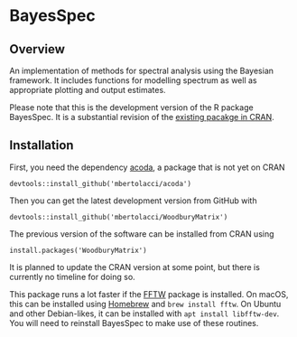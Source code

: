 # BayesSpec

## Overview

An implementation of methods for spectral analysis using the Bayesian framework. It includes functions for modelling spectrum as well as appropriate plotting and output estimates.

Please note that this is the development version of the R package BayesSpec. It is a substantial revision of the [existing pacakge in CRAN](https://cran.r-project.org/package=BayesSpec).

## Installation

First, you need the dependency [acoda](https://github.com/mbertolacci/acoda/), a package that is not yet on CRAN

    devtools::install_github('mbertolacci/acoda')

Then you can get the latest development version from GitHub with

    devtools::install_github('mbertolacci/WoodburyMatrix')

The previous version of the software can be installed from CRAN using

    install.packages('WoodburyMatrix')

It is planned to update the CRAN version at some point, but there is currently no timeline for doing so.

This package runs a lot faster if the [FFTW](https://www.fftw.org/) package is installed. On macOS, this can be installed using [Homebrew](https://brew.sh/) and `brew install fftw`. On Ubuntu and other Debian-likes, it can be installed with `apt install libfftw-dev`. You will need to reinstall BayesSpec to make use of these routines.
